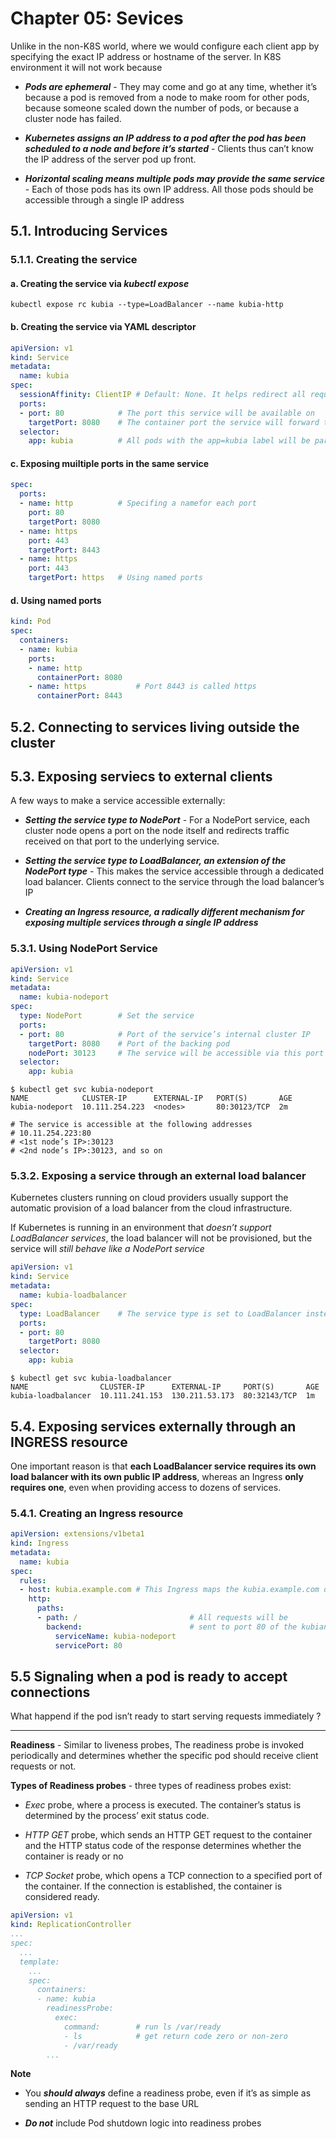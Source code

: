 # **Chapter 05: Sevices**

Unlike in the non-K8S world, where we would configure each client app by specifying the exact IP address or hostname of the server. In K8S environment it will not work because

- ***Pods are ephemeral*** - They may come and go at any time, whether it’s because a pod is removed from a node to make room for other pods, because someone scaled down the number of pods, or because a cluster node has failed.

- ***Kubernetes assigns an IP address to a pod after the pod has been scheduled to a node and before it’s started*** - Clients thus can’t know the IP address of the server pod up front.

- ***Horizontal scaling means multiple pods may provide the same service*** - Each of those pods has its own IP address. All those pods should be accessible through a single IP address

## **5.1. Introducing Services**

### **5.1.1. Creating the service**

#### **a. Creating the service via *kubectl expose***

```console
kubectl expose rc kubia --type=LoadBalancer --name kubia-http
```

#### **b. Creating the service via YAML descriptor**

```yaml
apiVersion: v1
kind: Service
metadata:
  name: kubia
spec:
  sessionAffinity: ClientIP # Default: None. It helps redirect all requests originating from the same client IP to the same pod
  ports:
  - port: 80            # The port this service will be available on
    targetPort: 8080    # The container port the service will forward to
  selector:
    app: kubia          # All pods with the app=kubia label will be part of thi service.
```

#### **c. Exposing muiltiple ports in the same service**

```yaml
spec:
  ports:
  - name: http          # Specifing a namefor each port
    port: 80
    targetPort: 8080
  - name: https
    port: 443
    targetPort: 8443
  - name: https
    port: 443
    targetPort: https   # Using named ports
```

#### **d. Using named ports**

```yaml
kind: Pod
spec:
  containers:
  - name: kubia
    ports:
    - name: http            
      containerPort: 8080
    - name: https           # Port 8443 is called https
      containerPort: 8443 
```

## **5.2. Connecting to services living outside the cluster**

## **5.3. Exposing serviecs to external clients**

A few ways to make a service accessible externally:

- ***Setting the service type to NodePort*** - For a NodePort service, each cluster node opens a port on the node itself and redirects traffic received on that port to the underlying service.

- ***Setting the service type to LoadBalancer, an extension of the NodePort type*** - This makes the service accessible through a dedicated load balancer. Clients connect to the service through the load balancer’s IP

- ***Creating an Ingress resource, a radically different mechanism for exposing multiple services through a single IP address***

### **5.3.1. Using NodePort Service**

```yaml
apiVersion: v1
kind: Service
metadata:
  name: kubia-nodeport
spec:
  type: NodePort        # Set the service
  ports:
  - port: 80            # Port of the service’s internal cluster IP
    targetPort: 8080    # Port of the backing pod
    nodePort: 30123     # The service will be accessible via this port of each of your cluster nodes (not mandatory, it can choose random via K8S)
  selector:
    app: kubia  
```

```console
$ kubectl get svc kubia-nodeport
NAME            CLUSTER-IP      EXTERNAL-IP   PORT(S)       AGE
kubia-nodeport  10.111.254.223  <nodes>       80:30123/TCP  2m

# The service is accessible at the following addresses
# 10.11.254.223:80
# <1st node’s IP>:30123
# <2nd node’s IP>:30123, and so on
```

### **5.3.2. Exposing a service through an external load balancer**

Kubernetes clusters running on cloud providers usually support the automatic provision of a load balancer from the cloud infrastructure.

If Kubernetes is running in an environment that *doesn’t support LoadBalancer services*, the load balancer will not be provisioned, but the service will *still behave like a NodePort service*

```yaml
apiVersion: v1
kind: Service
metadata:
  name: kubia-loadbalancer
spec:
  type: LoadBalancer    # The service type is set to LoadBalancer instead of NodePort
  ports:
  - port: 80
    targetPort: 8080
  selector:
    app: kubia
```

```console
$ kubectl get svc kubia-loadbalancer
NAME                CLUSTER-IP      EXTERNAL-IP     PORT(S)       AGE
kubia-loadbalancer  10.111.241.153  130.211.53.173  80:32143/TCP  1m
```

## **5.4. Exposing services externally through an INGRESS resource**

One important reason is that **each LoadBalancer service requires its own load balancer with its own public IP address**, whereas an Ingress **only requires one**, even when providing access to dozens of services.

### **5.4.1. Creating an Ingress resource**

```yaml
apiVersion: extensions/v1beta1
kind: Ingress
metadata:
  name: kubia
spec:
  rules:
  - host: kubia.example.com # This Ingress maps the kubia.example.com domain name
    http:
      paths:
      - path: /                         # All requests will be  
        backend:                        # sent to port 80 of the kubianodeport service.
          serviceName: kubia-nodeport
          servicePort: 80
```
## **5.5 Signaling when a pod is ready to accept connections**

What happend if the pod isn’t ready to start serving requests immediately ?

----
**Readiness** - Similar to liveness probes, The readiness probe is invoked periodically and determines whether the specific pod should receive client requests or not.

**Types of Readiness probes** - three types of readiness probes exist:

- *Exec* probe, where a process is executed. The container’s status is determined by the process’ exit status code.

- *HTTP GET* probe, which sends an HTTP GET request to the container and the HTTP status code of the response determines whether the container is ready or no

- *TCP Socket* probe, which opens a TCP connection to a specified port of the container. If the connection is established, the container is considered ready.

```yaml
apiVersion: v1
kind: ReplicationController
...
spec:
  ...
  template:
    ...
    spec:
      containers:
      - name: kubia
        readinessProbe:
          exec:
            command:        # run ls /var/ready 
            - ls            # get return code zero or non-zero
            - /var/ready
        ...
```

**Note**

- You ***should always*** define a readiness probe, even if it’s as simple as sending an HTTP request to the base URL

- ***Do not*** include Pod shutdown logic into readiness probes
